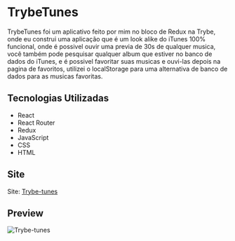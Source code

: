 # TrybeTunes
TrybeTunes foi um aplicativo feito por mim no bloco de Redux na Trybe, onde eu construi uma aplicação que é um look alike do iTunes 100% funcional, onde é possivel ouvir uma previa de 30s de qualquer musica, você também pode pesquisar qualquer album que estiver no banco de dados do iTunes, e é possivel favoritar suas musicas e ouvi-las depois na pagina de favoritos, utilizei o localStorage para uma alternativa de banco de dados para as musicas favoritas.

## Tecnologias Utilizadas
 - React
 - React Router
 - Redux
 - JavaScript
 - CSS
 - HTML

## Site
Site: [Trybe-tunes](https://ply3r.github.io/trybe-tunes/)
## Preview
![Trybe-tunes](https://user-images.githubusercontent.com/68698781/148963466-fb86e4d1-01e3-4380-8c55-373e5b08a5e1.png)

